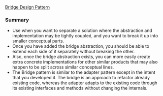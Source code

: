 [Bridge Design Pattern](https://sbcode.net/typescript/bridge/)

### Summary 

- Use when you want to separate a solution where the abstraction and implementation may be tightly coupled, and you want to break it up into smaller conceptual parts.
- Once you have added the bridge abstraction, you should be able to extend each side of it separately without breaking the other.
- Also, once the bridge abstraction exists, you can more easily create extra concrete implementations for other similar products that may also happen to be split across similar conceptual lines.
- The Bridge pattern is similar to the adapter pattern except in the intent that you developed it. The bridge is an approach to refactor already existing code, whereas the adapter adapts to the existing code through its existing interfaces and methods without changing the internals.
